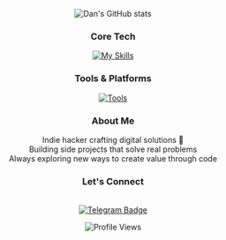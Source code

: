 <div align="center">

![Dan's GitHub stats](https://github-readme-stats.vercel.app/api?username=danmelk&show_icons=true&theme=ayu-mirage)

### Core Tech
[![My Skills](https://skillicons.dev/icons?i=js,ts&theme=dark)](https://skillicons.dev)

### Tools & Platforms
[![Tools](https://skillicons.dev/icons?i=supabase,remix,react,nodejs,deno,cloudflare&theme=dark)](https://skillicons.dev)

### About Me
Indie hacker crafting digital solutions 🥷    
Building side projects that solve real problems  
Always exploring new ways to create value through code

### Let's Connect
<p>
   <br/>
  <a href="https://t.me/f1rec0de">
    <img src="https://img.shields.io/badge/Telegram-26A5E4?style=for-the-badge&logo=telegram&logoColor=white&logoWidth=20&labelColor=22272e&borderRadius=20" alt="Telegram Badge"/>
  </a>
</p>

![Profile Views](https://komarev.com/ghpvc/?username=danmelk&label=Profile%20views&color=0e75b6&style=flat)

</div>
